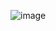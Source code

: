![image](https://user-images.githubusercontent.com/58545040/211042054-8a1a449d-55b8-4818-b9f4-ff8913ad30e6.png)
